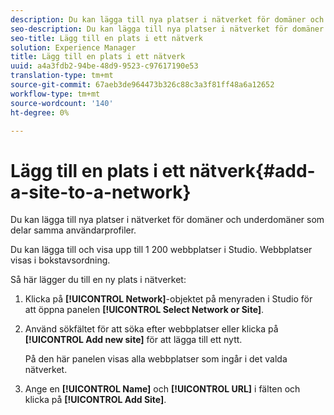 ```yaml
---
description: Du kan lägga till nya platser i nätverket för domäner och underdomäner som delar samma användarprofiler.
seo-description: Du kan lägga till nya platser i nätverket för domäner och underdomäner som delar samma användarprofiler.
seo-title: Lägg till en plats i ett nätverk
solution: Experience Manager
title: Lägg till en plats i ett nätverk
uuid: a4a3fdb2-94be-48d9-9523-c97617190e53
translation-type: tm+mt
source-git-commit: 67aeb3de964473b326c88c3a3f81ff48a6a12652
workflow-type: tm+mt
source-wordcount: '140'
ht-degree: 0%

---
```



# Lägg till en plats i ett nätverk{#add-a-site-to-a-network}

Du kan lägga till nya platser i nätverket för domäner och underdomäner som delar samma användarprofiler.

Du kan lägga till och visa upp till 1 200 webbplatser i Studio. Webbplatser visas i bokstavsordning.

Så här lägger du till en ny plats i nätverket:

1. Klicka på **[!UICONTROL Network]**-objektet på menyraden i Studio för att öppna panelen **[!UICONTROL Select Network or Site]**.
1. Använd sökfältet för att söka efter webbplatser eller klicka på **[!UICONTROL Add new site]** för att lägga till ett nytt.

   På den här panelen visas alla webbplatser som ingår i det valda nätverket.

1. Ange en **[!UICONTROL Name]** och **[!UICONTROL URL]** i fälten och klicka på **[!UICONTROL Add Site]**.
